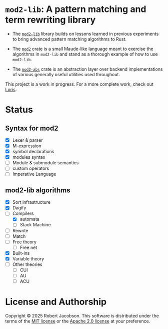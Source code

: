 # `mod2-lib`: A pattern matching and term rewriting library

- The [`mod2-lib`](mod2-lib/README.md) library builds on lessons learned in previous experiments to bring advanced pattern matching algorithms 
  to Rust.

- The [`mod2`](mod2/README.md) crate is a small Maude-like language meant to exercise the algorithms in `mod2-lib` and stand as a thorough
  example of how to use `mod2-lib`.

- The [`mod2-abs`](mod2-abs/README.md) crate is an abstraction layer over backend implementations of various generally useful utilities used 
  throughout.

This project is a work in progress. For a more complete work, check out [Loris](https://github.com/rljacobson/loris).

# Status

## Syntax for mod2

- [X] Lexer & parser
- [X] M-expression
- [X] symbol declarations
- [X] modules syntax
- [ ] Module & submodule semantics
- [ ] custom operators
- [ ] Imperative Language

## mod2-lib algorithms

- [X] Sort infrastructure
- [X] Dagify
- [ ] Compilers
  - [X] automata
  - [ ] Stack Machine
- [ ] Rewrite
- [ ] Match
- [ ] Free theory
  - [ ] Free net
- [X] Built-ins
- [X] Variable theory
- [ ] Other theories
  - [ ] CUI
  - [ ] AU
  - [ ] ACU

# License and Authorship

Copyright © 2025 Robert Jacobson. This software is distributed under the terms of the
[MIT license](LICENSE-MIT) or the [Apache 2.0 license](LICENSE-APACHE) at your preference.
